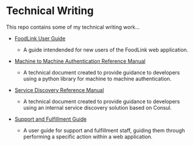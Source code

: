 # Technical Writing

This repo contains some of my technical writing work...


* [FoodLink User Guide](FoodLink%20User%20Guide/README.md)
    * A guide intendended for new users of the FoodLink web application.

* [Machine to Machine Authentication Reference Manual](Machine%20to%20Machine%20Authentication/README.md)
    * A technical document created to provide guidance to developers using a python library for machine to machine authentication.

* [Service Discovery Reference Manual](Service%20Discovery/README.md)
    * A technical document created to provide guidance to developers using an internal service discovery solution based on Consul.

* [Support and Fulfillment Guide](Support%20and%20Fulfillment%20Walkthrough/README.md)
    * A user guide for support and fulfillment staff, guiding them through performing a specific action within a web application. 

